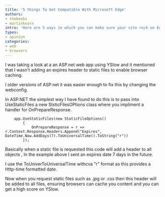 ```yaml
---
title: '5 things To Get Compatible With Microsoft Edge'
authors:
- thebeebs
- martinkearn
intro: 'Here are 5 ways in which you can make sure your site rock on Edge.'
types:
- opinion
categories:
- web
- browsers
---
```


I was taking a look at a an ASP.net web app using YSlow and it mentioned that I wasn't adding an expires header to static 
files to enable browser caching.

I older versions of ASP.net it was easier enough to fix this 
by changing the webconfig.

In ASP.NET the simplest way I have found to do this is to pass into UseStaticFiles a new StsticFilesOPtions class where you impliment a handler for OnPrepareResponse. 

		app.UseStaticFiles(new StaticFileOptions()
            {
                OnPrepareResponse = r => r.Context.Response.Headers.Append("Expires", DateTime.Now.AddDays(7).ToUniversalTime().ToString("r"))
            });
Basically when a static file is requested this code will add a header to all objects , In the example above I sent an expires date 7 days in the future.

I use the ToUniverToUniversalTime withcva "r" format as this provides a Http-time formatted date.

Now when you request static files such as .jpg or .css then this header will be added to all files, ensuring browsers can cache you content and you can get a high score on YSlow.